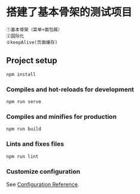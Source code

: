 # 搭建了基本骨架的测试项目
```
①基本骨架（菜单+面包屑）
②国际化
②keepAlive(页面缓存)
```

## Project setup
```
npm install
```

### Compiles and hot-reloads for development
```
npm run serve
```

### Compiles and minifies for production
```
npm run build
```

### Lints and fixes files
```
npm run lint
```

### Customize configuration
See [Configuration Reference](https://cli.vuejs.org/config/).
